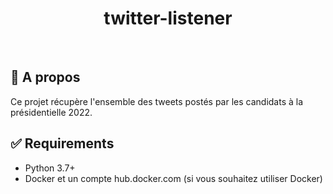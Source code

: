 <div align="center" id="top"> 


  <!-- <a href="https://{{app_url}}.netlify.app">Demo</a> -->
</div>

<h1 align="center">twitter-listener</h1>

<br>

## :dart: A propos ##

Ce projet récupère l'ensemble des tweets postés par les candidats à la présidentielle 2022. 


## :white_check_mark: Requirements ##

- Python 3.7+
- Docker et un compte hub.docker.com (si vous souhaitez utiliser Docker)
